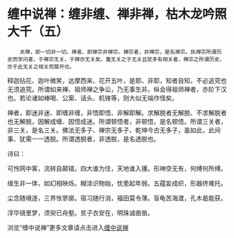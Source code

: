 缠中说禅：缠非缠、禅非禅，枯木龙吟照大千（五）
====

			




        夫禅，即一切非一切。禅者，即禅宗非禅宗。禅宗者，非禅宗，是名禅宗。执禅宗所谓历史而学问者，于禅宗无关，于禅亦无关矣。蓋无关之于无关且犹多有相关者，禅宗之所谓历史，亦于此无关之相关而展开也。







   释迦拈花、迦叶微笑，达摩西来、花开五叶，是耶、非耶，知者自知，不必追究也无须追究。所谓如来禅、祖师禅之争讼，乃无事生非。纵会得祖师禅者，亦阶下汉也。若论诸如棒喝、公案、话头、机锋等，则大似无端作怪矣。







   禅者，即迷非迷、即缠非缠，非悟即悟、非解即解。求解脱者无解脱、不求解脱者也无解脱，因解成缠、因悟成迷。所谓顿悟者，非顿悟，是名顿悟。所谓三关者，非三关，是名三关。佛法无多子、禅宗无多子、乾坤今古无多子，虽如此，此间事、犹需一一透脱。所谓透脱者，非透脱，是名透脱也。







  诗曰：







可怜网中客，流转自颠错。四大谁为住，天地谁入镬。形神空无有，何缚何所缚。




缘生非一体，如幻相映烁。糊涂识物始，忧患起年弱。五蕴妄成织，形器终难托。




尘念随境逐，三界怅寥廓。宿习随行消，福田莫令薄。盲龟苦海渡，孔木曷能获。




浮华镜里梦，须臾已舟壑。贫子衣安在，明珠诚凿凿。










浏览“缠中说禅”更多文章请点击进入[缠中说禅](http://blog.sina.com.cn/m/chzhshch)













